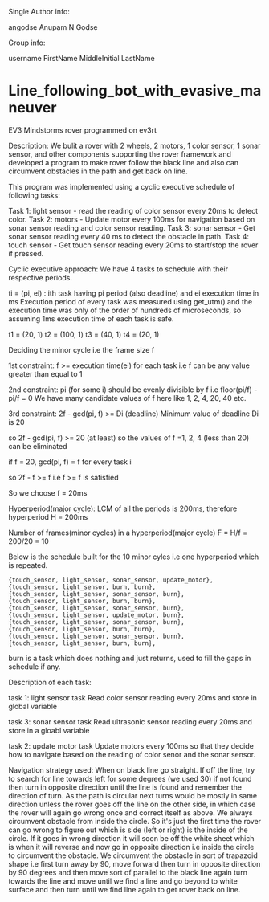 Single Author info:

angodse Anupam N Godse

Group info:

username FirstName MiddleInitial LastName

# Line_following_bot_with_evasive_maneuver
EV3 Mindstorms rover programmed on ev3rt

Description:
We bulit a rover with 2 wheels, 2 motors, 1 color sensor, 1 sonar sensor, and other components supporting the rover framework and developed a program to make rover follow the black line and also can circumvent obstacles in the path and get back on line.

This program was implemented using a cyclic executive schedule of following tasks:

Task 1: light sensor - read the reading of color sensor every 20ms to detect color.
Task 2: motors - Update motor every 100ms for navigation based on sonar sensor reading and color sensor reading.
Task 3: sonar sensor - Get sonar sensor reading every 40 ms to detect the obstacle in path.
Task 4: touch sensor - Get touch sensor reading every 20ms to start/stop the rover if pressed.


Cyclic executive approach:
We have 4 tasks to schedule with their respective periods.

ti = (pi, ei) : ith task having pi period (also deadline) and ei execution time in ms 
Execution period of every task was measured using get_utm() and the execution time was only of the order of hundreds of microseconds, so assuming 1ms execution time of each task is safe.

t1 = (20, 1)
t2 = (100, 1)
t3 = (40, 1)
t4 = (20, 1)

Deciding the minor cycle i.e the frame size f

1st constraint: f >= execution time(ei) for each task  i.e f can be any value greater than equal to 1

2nd constraint: pi (for some i) should be evenly divisible by f i.e floor(pi/f) - pi/f = 0
We have many candidate values of f here like 1, 2, 4, 20, 40 etc.

3rd constraint: 2f - gcd(pi, f) >= Di (deadline)
Minimum value of deadline Di is 20

so 2f - gcd(pi, f) >= 20 (at least) so the values of f =1, 2, 4 (less than 20) can be eliminated

if f = 20, gcd(pi, f) = f for every task i

so 2f - f >= f i.e f >= f is satisfied

So we choose f = 20ms

Hyperperiod(major cycle): LCM of all the periods is 200ms, therefore hyperperiod H = 200ms

Number of frames(minor cycles) in a hyperperiod(major cycle) F = H/f = 200/20 = 10

Below is the schedule built for the 10 minor cyles i.e one hyperperiod which is repeated.

	{touch_sensor, light_sensor, sonar_sensor, update_motor}, 
	{touch_sensor, light_sensor, burn, burn}, 
	{touch_sensor, light_sensor, sonar_sensor, burn}, 
	{touch_sensor, light_sensor, burn, burn}, 
	{touch_sensor, light_sensor, sonar_sensor, burn},
	{touch_sensor, light_sensor, update_motor, burn}, 
	{touch_sensor, light_sensor, sonar_sensor, burn},
	{touch_sensor, light_sensor, burn, burn}, 
	{touch_sensor, light_sensor, sonar_sensor, burn},
	{touch_sensor, light_sensor, burn, burn},
          
          
burn is a task which does nothing and just returns, used to fill the gaps in schedule if any.


Description of each task:

task 1: light sensor task
Read color sensor reading every 20ms and store in global variable

task 3: sonar sensor task
Read ultrasonic sensor reading every 20ms and store in a gloabl variable

task 2: update motor task
Update motors every 100ms so that they decide how to navigate based on the reading of color senor and the sonar sensor. 

Navigation strategy used:
When on black line go straight.
If off the line, try to search for line towards left for some degrees (we used 30) if not found then turn in opposite direction until the line is found and remember the direction of turn. As the path is circular next turns would be mostly in same direction unless the rover goes off the line on the other side, in which case the rover will again go wrong once and correct itself as above.
We always circumvent obstacle from inside the circle. So it's just the first time the rover can go wrong to figure out which is side (left or right) is the inside of the circle. If it goes in wrong direction it will soon be off the white sheet which is when it will reverse and now go in opposite direction i.e inside the circle to circumvent the obstacle. 
We circumvent the obstacle in sort of trapazoid shape i.e first turn away by 90, move forward then turn in opposite direction by 90 degrees and then move sort of parallel to the black line again turn towards the line and move until we find a line and go beyond to white surface and then turn until we find line again to get rover back on line.
